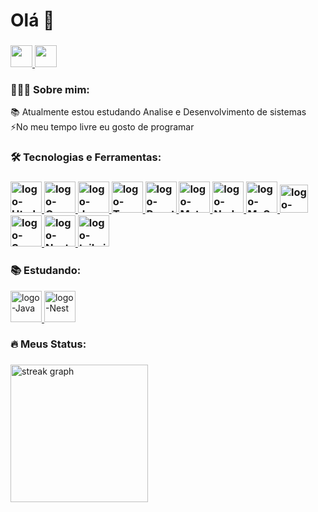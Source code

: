###

<h1>Olá 👋</h1>

###

<div>
  <a href="mailto:gledsonlucas111@gmail.com">
    <img height="35px" src="https://img.shields.io/badge/Gmail-D14836?style=for-the-badge&logo=gmail&logoColor=white"/>
  </a>
  <a href="https://www.linkedin.com/in/gledson-lucas-1b5873166/">
    <img height="35px" src="https://img.shields.io/badge/LinkedIn-0077B5?style=for-the-badge&logo=linkedin&logoColor=white" />
  </a>
 </div>

<h3>👨🏻‍💻 Sobre mim:</h3>

<p>📚 Atualmente estou estudando Analise e Desenvolvimento de sistemas <br/>⚡No meu tempo livre eu gosto de programar </p>

 
<h3>🛠 Tecnologias e Ferramentas:<h3/>

<div>
        <a href="https://developer.mozilla.org/pt-BR/docs/Web/HTML">
          <img height="50px" alt="logo-Html" src="https://cdn.jsdelivr.net/gh/devicons/devicon/icons/html5/html5-original.svg" />
        </a>
        <a href="https://developer.mozilla.org/pt-BR/docs/Web/CSS">
          <img height="50px" alt="logo-Css" src="https://cdn.jsdelivr.net/gh/devicons/devicon/icons/css3/css3-original.svg" />
        </a>
        <a href="https://developer.mozilla.org/pt-BR/docs/Web/JavaScript">
          <img height="50px" alt="logo-JavaScript" src="https://cdn.jsdelivr.net/gh/devicons/devicon/icons/javascript/javascript-original.svg" />
        </a>
        <a href="https://www.typescriptlang.org/docs/">
          <img height="50px" alt="logo-TypeScript" src="https://cdn.jsdelivr.net/gh/devicons/devicon/icons/typescript/typescript-original.svg" />
        </a>
        <a href="https://pt-br.reactjs.org/docs/getting-started.html">
          <img height="50px" alt="logo-React" src="https://cdn.jsdelivr.net/gh/devicons/devicon/icons/react/react-original.svg" />
        </a>
        <a href="https://mui.com/pt/material-ui/getting-started/overview/">
          <img height="50px" alt="logo-MaterialUi" src="https://cdn.jsdelivr.net/gh/devicons/devicon/icons/materialui/materialui-original.svg" />
        </a>
        <a href="https://nodejs.org/en/docs/">
          <img height="50px" alt="logo-Node" src="https://cdn.jsdelivr.net/gh/devicons/devicon/icons/nodejs/nodejs-original.svg" />
        </a>
        <a href="https://dev.mysql.com/doc/">
          <img height="50px" alt="logo-MySql" src="https://cdn.jsdelivr.net/gh/devicons/devicon/icons/mysql/mysql-original.svg" target="_blank" />
        </a>
        <a href="https://jestjs.io/pt-BR/docs/getting-started">
          <img height="45px" alt="logo-Jest" src="https://cdn.jsdelivr.net/gh/devicons/devicon/icons/jest/jest-plain.svg" />
        </a>
        <a href="https://sass-lang.com/documentation/">
          <img height="50px" alt="logo-Saas" src="https://cdn.jsdelivr.net/gh/devicons/devicon/icons/sass/sass-original.svg" />
        </a>
        <a href="https://nextjs.org">
          <img height="50px" alt="logo-Next.js" src="https://cdn.jsdelivr.net/gh/devicons/devicon/icons/nextjs/nextjs-original.svg" />
        </a>
        <a href="https://tailwindcss.com/">
            <img height="50px" alt="logo-tailwindcss" src="https://cdn.jsdelivr.net/gh/devicons/devicon@latest/icons/tailwindcss/tailwindcss-original.svg" />
        </a>
</div> 


<h3>📚 Estudando:</h3>

<div >
     <a href="https://www.java.com/pt-BR/">
       <img height="50px" alt="logo-Java" src="https://cdn.jsdelivr.net/gh/devicons/devicon/icons/java/java-original.svg" />
     </a>
     <a href="https://nestjs.com">
        <img height="50px" alt="logo-Nest" src="https://cdn.jsdelivr.net/gh/devicons/devicon@latest/icons/nestjs/nestjs-original.svg" />
     </a>
</div > 



 ###

<h3 >🔥 Meus Status:</h3>

###

<div >
  <img src="https://streak-stats.demolab.com?user=gledsonlucas111&locale=pt-br&mode=daily&theme=dark&hide_border=false&border_radius=5&order=3" height="220" alt="streak graph"  />
</div>

###
